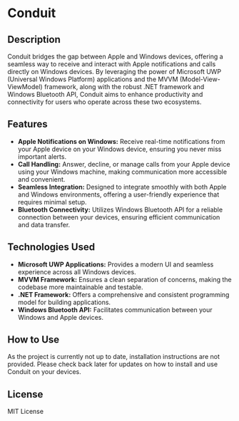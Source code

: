 
# Conduit

## Description
Conduit bridges the gap between Apple and Windows devices, offering a seamless way to receive and interact with Apple notifications and calls directly on Windows devices. By leveraging the power of Microsoft UWP (Universal Windows Platform) applications and the MVVM (Model-View-ViewModel) framework, along with the robust .NET framework and Windows Bluetooth API, Conduit aims to enhance productivity and connectivity for users who operate across these two ecosystems.

## Features
- **Apple Notifications on Windows:** Receive real-time notifications from your Apple device on your Windows device, ensuring you never miss important alerts.
- **Call Handling:** Answer, decline, or manage calls from your Apple device using your Windows machine, making communication more accessible and convenient.
- **Seamless Integration:** Designed to integrate smoothly with both Apple and Windows environments, offering a user-friendly experience that requires minimal setup.
- **Bluetooth Connectivity:** Utilizes Windows Bluetooth API for a reliable connection between your devices, ensuring efficient communication and data transfer.

## Technologies Used
- **Microsoft UWP Applications:** Provides a modern UI and seamless experience across all Windows devices.
- **MVVM Framework:** Ensures a clean separation of concerns, making the codebase more maintainable and testable.
- **.NET Framework:** Offers a comprehensive and consistent programming model for building applications.
- **Windows Bluetooth API:** Facilitates communication between your Windows and Apple devices.

## How to Use
As the project is currently not up to date, installation instructions are not provided. Please check back later for updates on how to install and use Conduit on your devices.

## License
MIT License
